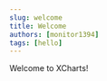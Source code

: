 ```yaml
---
slug: welcome
title: Welcome
authors: [monitor1394]
tags: [hello]
---
```


Welcome to XCharts!

<!-- truncate -->
